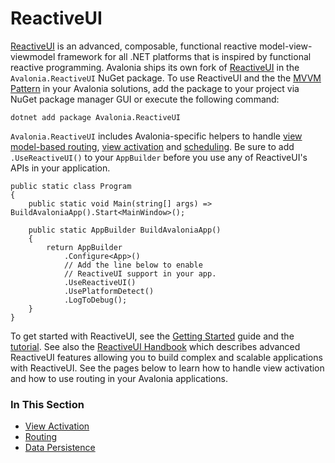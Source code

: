 # ReactiveUI

[ReactiveUI](https://reactiveui.net/) is an advanced, composable, functional reactive model-view-viewmodel framework for all .NET platforms that is inspired by functional reactive programming. Avalonia ships its own fork of [ReactiveUI](https://reactiveui.net/) in the `Avalonia.ReactiveUI` NuGet package. To use ReactiveUI and the the [MVVM Pattern](https://msdn.microsoft.com/en-us/library/hh848246.aspx) in your Avalonia solutions, add the package to your project via NuGet package manager GUI or execute the following command:

```text
dotnet add package Avalonia.ReactiveUI
```

`Avalonia.ReactiveUI` includes Avalonia-specific helpers to handle [view model-based routing](https://reactiveui.net/docs/handbook/routing), [view activation](https://reactiveui.net/docs/handbook/when-activated/) and [scheduling](https://reactiveui.net/docs/handbook/scheduling/). Be sure to add `.UseReactiveUI()` to your `AppBuilder` before you use any of ReactiveUI's APIs in your application.

```text
public static class Program
{
    public static void Main(string[] args) => BuildAvaloniaApp().Start<MainWindow>();

    public static AppBuilder BuildAvaloniaApp()
    {
        return AppBuilder
            .Configure<App>()
            // Add the line below to enable
            // ReactiveUI support in your app.
            .UseReactiveUI()
            .UsePlatformDetect()
            .LogToDebug();
    }
}
```

To get started with ReactiveUI, see the [Getting Started](https://reactiveui.net/docs/getting-started/) guide and the [tutorial](http://avaloniaui.net/docs/tutorial/). See also the [ReactiveUI Handbook](https://reactiveui.net/docs/handbook/) which describes advanced ReactiveUI features allowing you to build complex and scalable applications with ReactiveUI. See the pages below to learn how to handle view activation and how to use routing in your Avalonia applications.

### In This Section <a id="in-this-section"></a>

* [View Activation](https://docs.avaloniaui.net/guides/deep-dives/reactiveui/view-activation)
* [Routing](https://docs.avaloniaui.net/guides/deep-dives/reactiveui/routing)
* [Data Persistence](https://docs.avaloniaui.net/guides/deep-dives/reactiveui/data-persistence)

